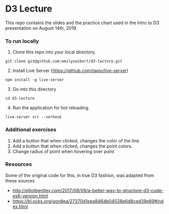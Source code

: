 # D3 Lecture

This repo contains the slides and the practice chart used in the Intro to D3 presentation on August 14th, 2019. 

### To run locally

1. Clone this repo into your local directory.
```
git clone git@github.com:emilyseibert/d3-lecture.git
```

2. Install Live Server (https://github.com/tapio/live-server)
```
npm install -g live-server
```

3. Go into this directory
```
cd d3-lecture
```

4. Run the application for hot reloading.

```
live-server src --verbose
```

### Additional exercises
1. Add a button that when clicked, changes the color of the line.
2. Add a button that when clicked, changes the point colors.
3. Change radius of point when hovering over point

### Resources
Some of the original code for this, in true D3 fashion, was adapted from these sources
* http://elliotbentley.com/2017/08/09/a-better-way-to-structure-d3-code-es6-version.html
* https://bl.ocks.org/gordlea/27370d1eea8464b04538e6d8ced39e89#index.html 
